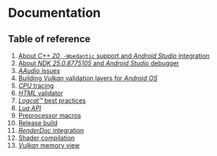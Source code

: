 # Documentation

## Table of reference

1) [About _C++ 20_, `-Wpedantic` support and _Android Studio_ integration](about-c++20-and-pedantic.md)
1) [About _NDK 25.0.8775105_ and _Android Studio_ debugger](about-NDK-25.0.8775105.md)
1) [_AAudio_ issues](aaudio-issues.md)
1) [Building _Vulkan_ validation layers for _Android OS_](vulkan-validation-layers.md)
1) [_CPU_ tracing](cpu-tracing.md)
1) [_HTML_ validator](html-validator.md)
1) [_Logcat™_ best practices](logcat.md)
1) [_Lua API_](lua-api.md)
1) [Preprocessor macros](preprocessor-macros.md)
1) [Release build](release-build.md)
1) [_RenderDoc_ integration](renderdoc-integration.md)
1) [Shader compilation](shader-compilation.md)
1) [_Vulkan_ memory view](vulkan-memory-view.md)
